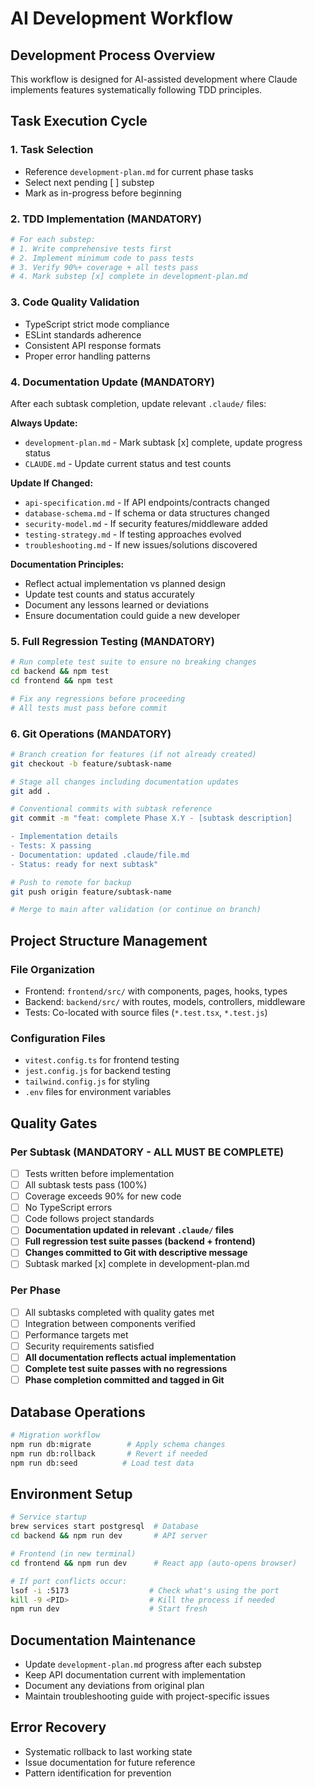 # AI Development Workflow

## Development Process Overview
This workflow is designed for AI-assisted development where Claude implements features systematically following TDD principles.

## Task Execution Cycle

### 1. Task Selection
- Reference `development-plan.md` for current phase tasks
- Select next pending [ ] substep
- Mark as in-progress before beginning

### 2. TDD Implementation (MANDATORY)
```bash
# For each substep:
# 1. Write comprehensive tests first
# 2. Implement minimum code to pass tests
# 3. Verify 90%+ coverage + all tests pass
# 4. Mark substep [x] complete in development-plan.md
```

### 3. Code Quality Validation
- TypeScript strict mode compliance
- ESLint standards adherence
- Consistent API response formats
- Proper error handling patterns

### 4. Documentation Update (MANDATORY)
After each subtask completion, update relevant `.claude/` files:

**Always Update:**
- `development-plan.md` - Mark subtask [x] complete, update progress status
- `CLAUDE.md` - Update current status and test counts

**Update If Changed:**
- `api-specification.md` - If API endpoints/contracts changed
- `database-schema.md` - If schema or data structures changed  
- `security-model.md` - If security features/middleware added
- `testing-strategy.md` - If testing approaches evolved
- `troubleshooting.md` - If new issues/solutions discovered

**Documentation Principles:**
- Reflect actual implementation vs planned design
- Update test counts and status accurately
- Document any lessons learned or deviations
- Ensure documentation could guide a new developer

### 5. Full Regression Testing (MANDATORY)
```bash
# Run complete test suite to ensure no breaking changes
cd backend && npm test
cd frontend && npm test

# Fix any regressions before proceeding
# All tests must pass before commit
```

### 6. Git Operations (MANDATORY)
```bash
# Branch creation for features (if not already created)
git checkout -b feature/subtask-name

# Stage all changes including documentation updates
git add .

# Conventional commits with subtask reference
git commit -m "feat: complete Phase X.Y - [subtask description]

- Implementation details
- Tests: X passing
- Documentation: updated .claude/file.md
- Status: ready for next subtask"

# Push to remote for backup
git push origin feature/subtask-name

# Merge to main after validation (or continue on branch)
```

## Project Structure Management

### File Organization
- Frontend: `frontend/src/` with components, pages, hooks, types
- Backend: `backend/src/` with routes, models, controllers, middleware
- Tests: Co-located with source files (`*.test.tsx`, `*.test.js`)

### Configuration Files
- `vitest.config.ts` for frontend testing
- `jest.config.js` for backend testing  
- `tailwind.config.js` for styling
- `.env` files for environment variables

## Quality Gates

### Per Subtask (MANDATORY - ALL MUST BE COMPLETE)
- [ ] Tests written before implementation
- [ ] All subtask tests pass (100%)
- [ ] Coverage exceeds 90% for new code
- [ ] No TypeScript errors
- [ ] Code follows project standards
- [ ] **Documentation updated in relevant `.claude/` files**
- [ ] **Full regression test suite passes (backend + frontend)**
- [ ] **Changes committed to Git with descriptive message**
- [ ] Subtask marked [x] complete in development-plan.md

### Per Phase
- [ ] All subtasks completed with quality gates met
- [ ] Integration between components verified
- [ ] Performance targets met
- [ ] Security requirements satisfied
- [ ] **All documentation reflects actual implementation**
- [ ] **Complete test suite passes with no regressions**
- [ ] **Phase completion committed and tagged in Git**

## Database Operations
```bash
# Migration workflow
npm run db:migrate        # Apply schema changes
npm run db:rollback       # Revert if needed
npm run db:seed          # Load test data
```

## Environment Setup
```bash
# Service startup
brew services start postgresql  # Database
cd backend && npm run dev       # API server

# Frontend (in new terminal)
cd frontend && npm run dev      # React app (auto-opens browser)

# If port conflicts occur:
lsof -i :5173                  # Check what's using the port
kill -9 <PID>                  # Kill the process if needed
npm run dev                    # Start fresh
```

## Documentation Maintenance
- Update `development-plan.md` progress after each substep
- Keep API documentation current with implementation
- Document any deviations from original plan
- Maintain troubleshooting guide with project-specific issues

## Error Recovery
- Systematic rollback to last working state
- Issue documentation for future reference
- Pattern identification for prevention